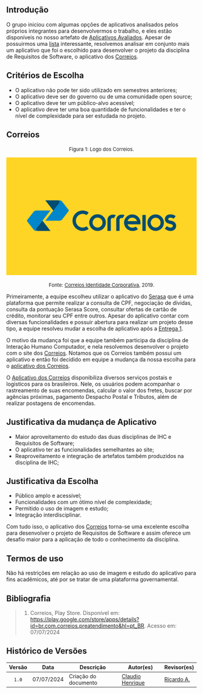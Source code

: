 ## Introdução

O grupo iniciou com algumas opções de aplicativos analisados pelos próprios integrantes para desenvolvermos o trabalho, e eles estão disponíveis no nosso artefato de [Aplicativos Avaliados](https://requisitos-de-software.github.io/2024.1-Correios/pre-rastreabilidade/appsavaliados/). Apesar de possuirmos uma [lista](https://requisitos-de-software.github.io/2024.1-Correios/pre-rastreabilidade/appsavaliados/) interessante, resolvemos analisar em conjunto mais um aplicativo que foi o escolhido para desenvolver o projeto da disciplina de Requisitos de Software, o aplicativo dos [Correios](https://www.correios.com.br).

## Critérios de Escolha

- O aplicativo não pode ter sido utilizado em semestres anteriores;
- O aplicativo deve ser do governo ou de uma comunidade open source;
- O aplicativo deve ter um público-alvo acessível;
- O aplicativo deve ter uma boa quantidade de funcionalidades e ter o nível de complexidade para ser estudada no projeto.


## Correios

<font size="2"><p style="text-align: center">Figura 1: Logo dos Correios. </p></font>

<center class="logo_correios">

![logo_correios](../assets/correios-logo.png)

</center>

<font size="2"><p style="text-align: center"> Fonte: <a href="https://www.correios.com.br/acesso-a-informacao/institucional/identidade-corporativa">Correios Identidade Corporativa</a>, 2019. </p></font>

Primeiramente, a equipe escolheu utilizar o aplicativo do [Serasa](https://play.google.com/store/apps/details?id=br.com.serasaexperian.consumidor&hl=pt_BR) que é uma plataforma que permite realizar a consulta de CPF, negociação de dívidas, consulta da pontuação Serasa Score, consultar ofertas de cartão de crédito, monitorar seu CPF entre outros. Apesar do aplicativo contar com diversas funcionalidades e possuir abertura para realizar um projeto desse tipo, a equipe resolveu mudar a escolha de aplicativo após a [Entrega 1](https://requisitos-de-software.github.io/2024.1-Correios/Apresentações/Apresentação_01/). 

O motivo da mudança foi que a equipe também participa da disciplina de Interação Humano Computador, e nela resolvemos desenvolver o projeto com o site dos [Correios](https://www.correios.com.br/#). Notamos que os Correios também possui um aplicativo e então foi decidido em equipe a mudança da nossa escolha para o [aplicativo dos Correios](https://play.google.com/store/apps/details?id=br.com.correios.preatendimento&hl=pt_BR). 

O [Aplicativo dos Correios](https://play.google.com/store/apps/details?id=br.com.correios.preatendimento&hl=pt_BR) disponibiliza diversos serviços postais e logísticos para os brasileiros. Nele, os usuários podem acompanhar o rastreamento de suas encomendas, calcular o valor dos fretes, buscar por agências próximas, pagamento Despacho Postal e Tributos, além de realizar postagens de encomendas.

## Justificativa da mudança de Aplicativo

- Maior aproveitamento do estudo das duas disciplinas de IHC e Requisitos de Software;
- O aplicativo ter as funcionalidades semelhantes ao site;
- Reaproveitamento e integração de artefatos também produzidos na disciplina de IHC;

## Justificativa da Escolha

- Público amplo e acessível;
- Funcionalidades com um ótimo nível de complexidade;
- Permitido o uso de imagem e estudo;
- Integração interdisciplinar. 

Com tudo isso, o aplicativo dos [Correios](https://play.google.com/store/apps/details?id=br.com.correios.preatendimento&hl=pt_BR) torna-se uma excelente escolha para desenvolver o projeto de Requisitos de Software e assim oferece um desafio maior para a aplicação de todo o conhecimento da disciplina.

## Termos de uso

Não há restrições em relação ao uso de imagem e estudo do aplicativo para fins acadêmicos, até por se tratar de uma plataforma governamental.


## Bibliografia

> 1. Correios, Play Store. Disponível em: <https://play.google.com/store/apps/details?id=br.com.correios.preatendimento&hl=pt_BR>. Acesso em: 07/07/2024

## Histórico de Versões

| Versão | Data | Descrição | Autor(es) | Revisor(es) |
| :----: | :--: | --------- | ----------- | ------ |
| `1.0`  | 07/07/2024 | Criação do documento | [Claudio Henrique][ClaudioGH] | [Ricardo A.][RicardoGH] |


[ClaudioGH]: https://github.com/claudiohsc
[DaniloGH]: https://github.com/Danilo-Carvalho-Antunes
[EliasGH]: https://github.com/EliasOliver21
[GabrielBGH]: https://github.com/Bertolazi
[GabrielFGH]: https://github.com/MMcLovin
[PabloGH]: https://github.com/pabloheika
[RicardoGH]: https://www.github.com/avmricardo